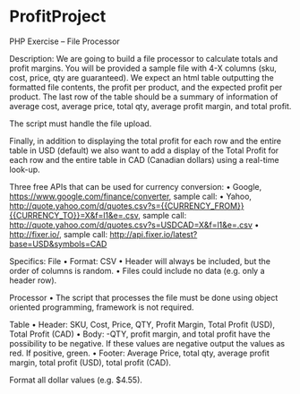 # ProfitProject
PHP Exercise – File Processor

Description:
We are going to build a file processor to calculate totals and profit margins. You will be provided a sample file with 4-X columns (sku, cost, price, qty are guaranteed).  We expect an html table outputting the formatted file contents, the profit per product, and the expected profit per product.  The last row of the table should be a summary of information of average cost, average price, total qty, average profit margin, and total profit.

The script must handle the file upload.

Finally, in addition to displaying the total profit for each row and the entire table in USD (default) we also want to add a display of the Total Profit for each row and the entire table in CAD (Canadian dollars) using a real-time look-up.

Three free APIs that can be used for currency conversion:
•	Google, https://www.google.com/finance/converter, sample call:
•	Yahoo, http://quote.yahoo.com/d/quotes.csv?s={{CURRENCY_FROM}}{{CURRENCY_TO}}=X&f=l1&e=.csv, sample call: http://quote.yahoo.com/d/quotes.csv?s=USDCAD=X&f=l1&e=.csv
•	http://fixer.io/, sample call: http://api.fixer.io/latest?base=USD&symbols=CAD

Specifics:
File
•	Format: CSV
•	Header will always be included, but the order of columns is random.
•	Files could include no data (e.g. only a header row).

Processor
•	The script that processes the file must be done using object oriented programming, framework is not required.

Table
•	Header: SKU, Cost, Price, QTY, Profit Margin, Total Profit (USD), Total Profit (CAD)
•	Body: 
		-QTY, profit margin, and total profit have the possibility to be negative.  If these values are negative output the values as red.  If positive, green.
•	Footer: Average Price, total qty, average profit margin, total profit (USD), total profit (CAD).

Format all dollar values (e.g. $4.55).

